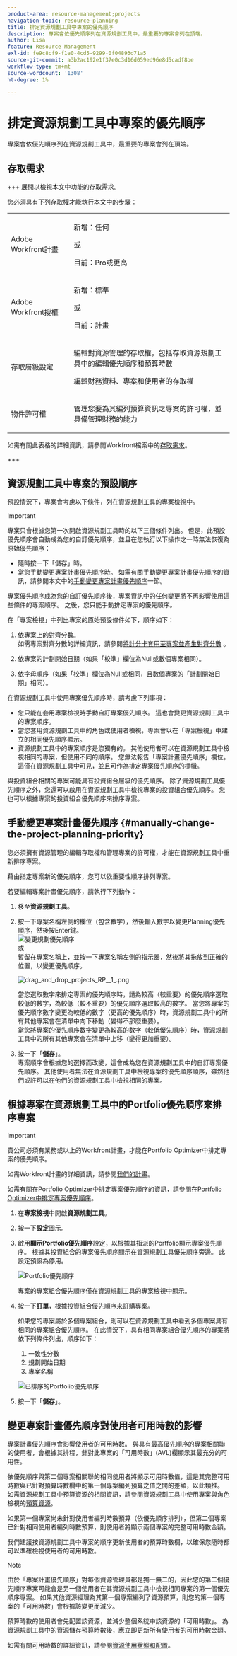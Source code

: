 ```yaml
---
product-area: resource-management;projects
navigation-topic: resource-planning
title: 排定資源規劃工具中專案的優先順序
description: 專案會依優先順序列在資源規劃工具中，最重要的專案會列在頂端。
author: Lisa
feature: Resource Management
exl-id: fe9c8cf9-f1e0-4cd5-9299-0f04893d71a5
source-git-commit: a3b2ac192e1f37e0c3d16d059ed96e8d5cadf8be
workflow-type: tm+mt
source-wordcount: '1308'
ht-degree: 1%

---
```


# 排定資源規劃工具中專案的優先順序

專案會依優先順序列在資源規劃工具中，最重要的專案會列在頂端。

## 存取需求

+++ 展開以檢視本文中功能的存取需求。

您必須具有下列存取權才能執行本文中的步驟：

<table style="table-layout:auto"> 
 <col> 
 <col> 
 <tbody> 
  <tr> 
   <td role="rowheader">Adobe Workfront計畫</td> 
    <td><p>新增：任何</p>
       <p>或</p>
       <p>目前：Pro或更高</p> </td> 
  </tr> 
  <tr> 
   <td role="rowheader">Adobe Workfront授權</td> 
   <td><p>新增：標準</p>
       <p>或</p>
       <p>目前：計畫</p></td> 
  </tr> 
  <tr> 
   <td role="rowheader">存取層級設定</td> 
   <td> <p>編輯對資源管理的存取權，包括存取資源規劃工具中的編輯優先順序和預算時數</p> <p>編輯財務資料、專案和使用者的存取權</p></td> 
  </tr> 
  <tr> 
   <td role="rowheader">物件許可權</td> 
   <td> <p>管理您要為其編列預算資訊之專案的許可權，並具備管理財務的能力</p></td> 
  </tr> 
 </tbody> 
</table>

如需有關此表格的詳細資訊，請參閱Workfront檔案中的[存取需求](/help/quicksilver/administration-and-setup/add-users/access-levels-and-object-permissions/access-level-requirements-in-documentation.md)。

+++

## 資源規劃工具中專案的預設順序

預設情況下，專案會考慮以下條件，列在資源規劃工具的專案檢視中。

>[!IMPORTANT]
>
>專案只會根據您第一次開啟資源規劃工具時的以下三個條件列出。 但是，此預設優先順序會自動成為您的自訂優先順序，並且在您執行以下操作之一時無法恢復為原始優先順序：
>
>* 隨時按一下「儲存」時。
>* 當您手動變更專案計畫優先順序時。 如需有關手動變更專案計畫優先順序的資訊，請參閱本文中的[手動變更專案計畫優先順序](#manually-change-the-project-planning-priority)一節。
>
>專案優先順序成為您的自訂優先順序後，專案資訊中的任何變更將不再影響使用這些條件的專案順序。 之後，您只能手動排定專案的優先順序。

在「專案檢視」中列出專案的原始預設條件如下，順序如下：

1. 依專案上的對齊分數。\
   如需專案對齊分數的詳細資訊，請參閱[將計分卡套用至專案並產生對齊分數](../../manage-work/projects/define-a-business-case/apply-scorecard-to-project-to-generate-alignment-score.md) 。

1. 依專案的計劃開始日期（如果「校準」欄位為Null或數個專案相同）。
1. 依字母順序（如果「校準」欄位為Null或相同，且數個專案的「計劃開始日期」相同）。

在資源規劃工具中使用專案優先順序時，請考慮下列事項：

* 您只能在套用專案檢視時手動自訂專案優先順序。 這也會變更資源規劃工具中的專案順序。
* 當您套用資源規劃工具中的角色或使用者檢視，專案會以在「專案檢視」中建立的相同優先順序顯示。
* 資源規劃工具中的專案順序是您獨有的。 其他使用者可以在資源規劃工具中檢視相同的專案，但使用不同的順序。 您無法報告「專案計畫優先順序」欄位。 這僅在資源規劃工具中可見，並且可作為排定專案優先順序的標幟。

與投資組合相關的專案可能具有投資組合層級的優先順序。 除了資源規劃工具優先順序之外，您還可以啟用在資源規劃工具中檢視專案的投資組合優先順序。 您也可以根據專案的投資組合優先順序來排序專案。

## 手動變更專案計畫優先順序 {#manually-change-the-project-planning-priority}

您必須擁有資源管理的編輯存取權和管理專案的許可權，才能在資源規劃工具中重新排序專案。

藉由指定專案新的優先順序，您可以依重要性順序排列專案。

若要編輯專案計畫優先順序，請執行下列動作：

1. 移至&#x200B;**資源規劃工具**。

1. 按一下專案名稱左側的欄位（包含數字），然後輸入數字以變更Planning優先順序，然後按Enter鍵。\
   ![變更規劃優先順序](assets/mceclip4.png)\
   或\
   暫留在專案名稱上，並按一下專案名稱左側的指示器，然後將其拖放到正確的位置，以變更優先順序。

   ![drag_and_drop_projects_RP__1_.png](assets/drag-and-drop-projects-rp--1--350x184.png)

   當您選取數字來排定專案的優先順序時，請為較高（較重要）的優先順序選取較低的數字，為較低（較不重要）的優先順序選取較高的數字。 當您將專案的優先順序數字變更為較低的數字（更高的優先順序）時，資源規劃工具中的所有其他專案會在清單中向下移動（變得不那麼重要）。\
   當您將專案的優先順序數字變更為較高的數字（較低優先順序）時，資源規劃工具中的所有其他專案會在清單中上移（變得更加重要）。

1. 按一下「**儲存**」。\
   專案順序會根據您的選擇而改變，這會成為您在資源規劃工具中的自訂專案優先順序。 其他使用者無法在資源規劃工具中檢視專案的優先順序順序，雖然他們或許可以在他們的資源規劃工具中檢視相同的專案。

## 根據專案在資源規劃工具中的Portfolio優先順序來排序專案

>[!IMPORTANT]
>
>貴公司必須有業務或以上的Workfront計畫，才能在Portfolio Optimizer中排定專案的優先順序。
>
>如需Workfront計畫的詳細資訊，請參閱[我們的計畫](https://www.workfront.com/plans)。
>
>如需有關在Portfolio Optimizer中排定專案優先順序的資訊，請參閱[在Portfolio Optimizer中排定專案優先順序](../../manage-work/portfolios/portfolio-optimizer/prioritize-projects-in-portfolio-optimizer.md)。

1. 在&#x200B;**專案檢視**&#x200B;中開啟&#x200B;**資源規劃工具**。
1. 按一下&#x200B;**設定**&#x200B;圖示。
1. 啟用&#x200B;**顯示Portfolio優先順序**&#x200B;設定，以根據其指派的Portfolio顯示專案優先順序。 根據其投資組合的專案優先順序顯示在資源規劃工具優先順序旁邊。 此設定預設為停用。

   <!--
   <p data-mc-conditions="QuicksilverOrClassic.Draft mode">(NOTE: check screen shot to see if this is accurate still - should say Order, and not Sort:)</p>
   -->

   ![Portfolio優先順序](assets/rp-portfolio-priority-unordered-edit-350x180.png)

   專案的專案組合優先順序僅在資源規劃工具的專案檢視中顯示。

1. 按一下&#x200B;**訂單**，根據投資組合優先順序來訂購專案。

   如果您的專案屬於多個專案組合，則可以在資源規劃工具中看到多個專案具有相同的專案組合優先順序。 在此情況下，具有相同專案組合優先順序的專案將依下列條件列出，順序如下：

   1. 一致性分數
   1. 規劃開始日期
   1. 專案名稱

   ![已排序的Portfolio優先順序](assets/rp-portfolio-priority-ordered-350x198.png)

1. 按一下「**儲存**」。

## 變更專案計畫優先順序對使用者可用時數的影響

專案計畫優先順序會影響使用者的可用時數。 與具有最高優先順序的專案相關聯的使用者，會根據其排程，針對此專案的「可用時數」(AVL)欄顯示其最充分的可用性。

依優先順序與第二個專案相關聯的相同使用者將顯示可用時數值，這是其完整可用時數與已針對預算時數欄中的第一個專案編列預算之值之間的差額，以此類推。 如需資源規劃工具中預算資源的相關資訊，請參閱資源規劃工具中使用專案與角色檢視的[預算資源](../../resource-mgmt/resource-planning/budget-resources-project-role-views-resource-planner.md)。

如果第一個專案尚未針對使用者編列時數預算（依優先順序排列），但第二個專案已針對相同使用者編列時數預算，則使用者將顯示兩個專案的完整可用時數金額。

我們建議按資源規劃工具中專案的順序更新使用者的預算時數欄，以確保您隨時都可以準確檢視使用者的可用時數。

>[!NOTE]
>
>由於「專案計畫優先順序」對每個資源管理員都是獨一無二的，因此您的第二個優先順序專案可能會是另一個使用者在其資源規劃工具中檢視相同專案的第一個優先順序專案。 如果其他資源經理為其第一個專案編列了資源預算，則您的第一個專案的「可用時數」會根據該變更而減少。
>
>預算時數的使用者會先配置該資源，並減少整個系統中該資源的「可用時數」。 為資源規劃工具中的資源儲存預算時數後，應立即更新所有使用者的可用時數金額。
>
>如需有關可用時數的詳細資訊，請參閱[資源使用狀態和配置](../../resource-mgmt/resource-planning/resource-availability-allocation-resource-planner.md#availability-and-allocation-of-resources)。
